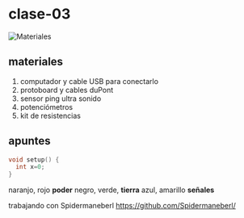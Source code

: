 # clase-03

![Materiales](./Materiales.jpg)

## materiales

1. computador y cable USB para conectarlo
2. protoboard y cables duPont
3. sensor ping ultra sonido
4. potenciómetros
5. kit de resistencias

## apuntes

```cpp
void setup() {
  int x=0;
}
```

naranjo, rojo **poder**
negro, verde, **tierra**
azul, amarillo **señales**

trabajando con Spidermaneberl <https://github.com/Spidermaneberl/>
